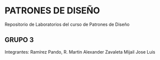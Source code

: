 # PATRONES DE DISEÑO 
Repositorio de Laboratorios del curso de Patrones de Diseño

## GRUPO 3

Integrantes: 
Ramírez Pando, R. Martin
Alexander Zavaleta
Mijail
Jose Luis



